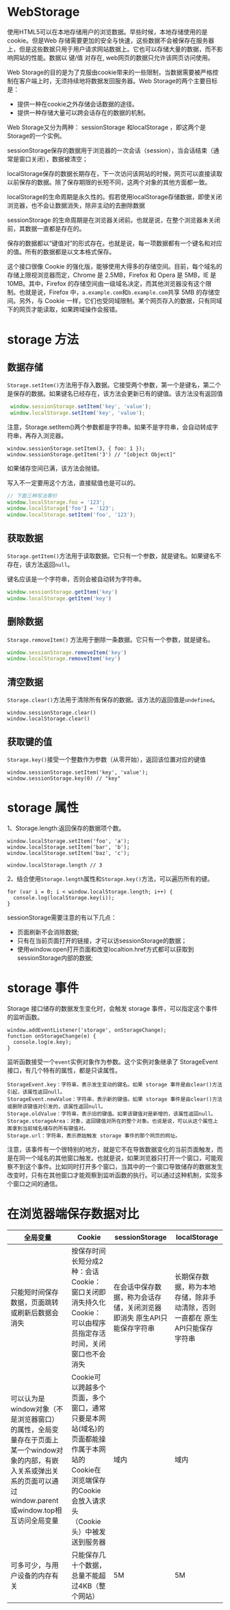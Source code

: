 # WebStorage

使用HTML5可以在本地存储用户的浏览数据。早些时候，本地存储使用的是 cookie。但是Web 存储需要更加的安全与快速，这些数据不会被保存在服务器上，但是这些数据只用于用户请求网站数据上。它也可以存储大量的数据，而不影响网站的性能。数据以 键/值 对存在, web网页的数据只允许该网页访问使用。

Web Storage的目的是为了克服由cookie带来的一些限制，当数据需要被严格控制在客户端上时，无须持续地将数据发回服务器。Web Storage的两个主要目标是：

- 提供一种在cookie之外存储会话数据的途径。
- 提供一种存储大量可以跨会话存在的数据的机制。

Web Storage又分为两种： sessionStorage 和localStorage ，即这两个是Storage的一个实例。

sessionStorage保存的数据用于浏览器的一次会话（session），当会话结束（通常是窗口关闭），数据被清空；

localStorage保存的数据长期存在，下一次访问该网站的时候，网页可以直接读取以前保存的数据。除了保存期限的长短不同，这两个对象的其他方面都一致。

localStorage的生命周期是永久性的。假若使用localStorage存储数据，即使关闭浏览器，也不会让数据消失，除非主动的去删除数据

sessionStorage 的生命周期是在浏览器关闭前。也就是说，在整个浏览器未关闭前，其数据一直都是存在的。

保存的数据都以“键值对”的形式存在。也就是说，每一项数据都有一个键名和对应的值。所有的数据都是以文本格式保存。

这个接口很像 Cookie 的强化版，能够使用大得多的存储空间。目前，每个域名的存储上限视浏览器而定，Chrome 是 2.5MB，Firefox 和 Opera 是 5MB，IE 是 10MB。其中，Firefox 的存储空间由一级域名决定，而其他浏览器没有这个限制。也就是说，Firefox 中，`a.example.com`和`b.example.com`共享 5MB 的存储空间。另外，与 Cookie 一样，它们也受同域限制。某个网页存入的数据，只有同域下的网页才能读取，如果跨域操作会报错。

# storage 方法

## 数据存储

`Storage.setItem()`方法用于存入数据。它接受两个参数，第一个是键名，第二个是保存的数据。如果键名已经存在，该方法会更新已有的键值。该方法没有返回值

```js
 window.sessionStorage.setItem('key', 'value');
 window.localStorage.setItem('key', 'value');
```

​     注意，Storage.setItem()两个参数都是字符串。如果不是字符串，会自动转成字符串，再存入浏览器。

```
window.sessionStorage.setItem(3, { foo: 1 });
window.sessionStorage.getItem('3') // "[object Object]"
```

如果储存空间已满，该方法会抛错。

写入不一定要用这个方法，直接赋值也是可以的。

```js
// 下面三种写法等价
window.localStorage.foo = '123';
window.localStorage['foo'] = '123';
window.localStorage.setItem('foo', '123');
```

## 获取数据

`Storage.getItem()`方法用于读取数据。它只有一个参数，就是键名。如果键名不存在，该方法返回`null`。

键名应该是一个字符串，否则会被自动转为字符串。

```js
window.sessionStorage.getItem('key')
window.localStorage.getItem('key')
```

## 删除数据

`Storage.removeItem()` 方法用于删除一条数据。它只有一个参数，就是键名。

```js
window.sessionStorage.removeItem('key')
window.localStorage.removeItem('key')
```

## 清空数据

`Storage.clear()`方法用于清除所有保存的数据。该方法的返回值是`undefined`。

```
window.sessionStorage.clear()
window.localStorage.clear()
```

## 获取键的值

`Storage.key()`接受一个整数作为参数（从零开始），返回该位置对应的键值

```
window.sessionStorage.setItem('key', 'value');
window.sessionStorage.key(0) // "key"
```

# storage 属性

1、Storage.length:返回保存的数据项个数。

```
window.localStorage.setItem('foo', 'a');
window.localStorage.setItem('bar', 'b');
window.localStorage.setItem('baz', 'c');

window.localStorage.length // 3
```

2、结合使用`Storage.length`属性和`Storage.key()`方法，可以遍历所有的键。

```
for (var i = 0; i < window.localStorage.length; i++) {
  console.log(localStorage.key(i));
}
```

sessionStorage需要注意的有以下几点：

- 页面刷新不会消除数据;
- 只有在当前页面打开的链接，才可以访sessionStorage的数据；
- 使用window.open打开页面和改变localtion.href方式都可以获取到sessionStorage内部的数据;

# storage 事件

Storage 接口储存的数据发生变化时，会触发 storage 事件，可以指定这个事件的监听函数。

```
window.addEventListener('storage', onStorageChange);
function onStorageChange(e) {
  console.log(e.key);
}
```

监听函数接受一个`event`实例对象作为参数。这个实例对象继承了 StorageEvent 接口，有几个特有的属性，都是只读属性。

```
StorageEvent.key：字符串，表示发生变动的键名。如果 storage 事件是由clear()方法引起，该属性返回null。
StorageEvent.newValue：字符串，表示新的键值。如果 storage 事件是由clear()方法或删除该键值对引发的，该属性返回null。
Storage.oldValue：字符串，表示旧的键值。如果该键值对是新增的，该属性返回null。
Storage.storageArea：对象，返回键值对所在的整个对象。也说是说，可以从这个属性上面拿到当前域名储存的所有键值对。
Storage.url：字符串，表示原始触发 storage 事件的那个网页的网址。
```

注意，该事件有一个很特别的地方，就是它不在导致数据变化的当前页面触发，而是在同一个域名的其他窗口触发。也就是说，如果浏览器只打开一个窗口，可能观察不到这个事件。比如同时打开多个窗口，当其中的一个窗口导致储存的数据发生改变时，只有在其他窗口才能观察到监听函数的执行。可以通过这种机制，实现多个窗口之间的通信。

# 在浏览器端保存数据对比

| 全局变量                                                     | Cookie                                                       | sessionStorage                                               | localStorage                                                 |
| ------------------------------------------------------------ | ------------------------------------------------------------ | ------------------------------------------------------------ | ------------------------------------------------------------ |
| 只能短时间保存数据，页面跳转或刷新后数据会消失               | 按保存时间长短分成2种：会话Cookie：窗口关闭即消失持久化Cookie：可以由程序员指定存活时间，关闭窗口也不会消失 | 在会话中保存数据，称为会话存储，关闭浏览器即消失 原生API只能保存字符串 | 长期保存数据，称为本地存储，除非手动清除，否则一直都在 原生API只能保存字符串 |
| 可以认为是window对象（不是浏览器窗口）的属性，全局变量存在于页面上某一个window对象的内部，有嵌入关系或弹出关系的页面可以通过window.parent或window.top相互访问全局变量 | Cookie可以跨越多个页面，多个窗口，通常只要是本网站(域名)的页面都能操作属于本网站的Cookie在浏览端保存的Cookie会放入请求头（Cookie头）中被发送到服务器 | 域内                                                         | 域内                                                         |
| 可多可少，与用户设备的内存有关                               | 只能保存几十个数据，总量不能超过4KB（整个网站）              | 5M                                                           | 5M                                                           |
